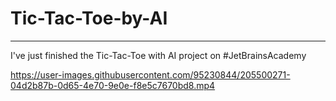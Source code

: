# Tic-Tac-Toe-by-AI

----


I've just finished the Tic-Tac-Toe with AI project on #JetBrainsAcademy

https://user-images.githubusercontent.com/95230844/205500271-04d2b87b-0d65-4e70-9e0e-f8e5c7670bd8.mp4


